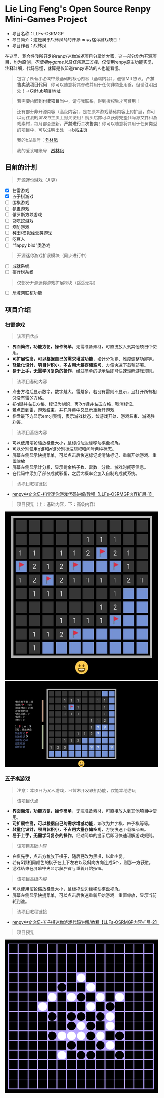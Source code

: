 # Lie Ling Feng's Open Source Renpy Mini-Games Project
- 项目名称：LLFs-OSRMGP
- 项目简介：这是属于烈林凤的的开源renpy迷你游戏项目！
- 项目作者：烈林凤

在这里，我会将我所开发的renpy迷你游戏项目分享给大家，这一部分均为开源项目，均为原创，*不使用pygame以及任何第三方库*，仅使用renpy原生功能实现，注释详细，代码易懂，就算是仅知道renpy语法的人也能看懂。

> 包含了所有小游戏中最基础的核心内容（基础内容），遵循MIT协议，**严禁售卖该项目代码**！你可以随意将其修改并用于任何非商业用途，但请注明出处！→[GitHub项目地址](https://github.com/llfseik/LLFs-OSRMGP)

> 若需要内嵌到**付费项目**当中，请与我联系，得到授权后才可使用！

> 还有部分非开源内容（高级内容），是在原本游戏基础内容上的扩展，你可以前往我的*爱发电*主页上购买使用！购买后你可以获得完整代码源文件和游戏素材，每月都会更新，**严禁进行二次售卖**！你可以随意将其用于任何类型的项目中，可以注明出处！→[b站主页](https://space.bilibili.com/378904108?spm_id_from=333.1007.0.0)
> 
> 我的b站账号：[烈林凤](https://space.bilibili.com/378904108?spm_id_from=333.1007.0.0)
> 
> 我的爱发电账号：[烈林凤](https://afdian.com/a/lielinfeng)

## 目前的计划
> 开源迷你游戏（月更）
- [x] 扫雷游戏
- [x] 五子棋游戏
- [ ] 围棋游戏
- [ ] 猜盅游戏
- [ ] 俄罗斯方块游戏
- [ ] 贪吃蛇游戏
- [ ] 塔防游戏
- [ ] 种田/模拟经营类游戏
- [ ] 吃豆人
- [ ] “flappy bird”类游戏
> 开源迷你游戏扩展模块（同步进行中）
- [ ] 成就系统
- [ ] 排行榜系统
> 仅部分开源迷你游戏扩展模块（遥遥无期）
- [ ] 局域网联机功能


## 项目介绍

### [扫雷游戏](https://github.com/llfseik/LLFs-OSRMGP/blob/main/LLFs%20OSRMGP/minesweeper.rpy)
> 该项目优点
  - **界面简洁，功能方便，操作简单**，无需准备素材，可直接放入到其他项目中使用。
  - **可扩展性高，可以根据自己的需求增减功能**，如计分功能、难度调整功能等。
  - **轻量化设计，项目体积小，不占用大量存储空间**，方便快速下载和部署。
  - **易于上手，无需学习复杂的操作**，经过简单的提示后即可快速理解游戏规则。

> 该项目基础内容
  - 点击方格后显示数字，数字越大，雷越多，若没有雷则不显示，且打开所有相邻没有雷的方格。
  - 按q键并左击方格，标记为旗帜，再次q键并左击方格，取消标记。
  - 若点击到雷，游戏结束，并在屏幕中央显示重新开游戏
  - 棋盘最下方显示emoji表情，表示游戏状态，如游戏开始、游戏结束、游戏胜利等。

> 该项目高级内容
  - 可以使用滚轮缩放棋盘大小，鼠标拖动边缘移动棋盘视角。
  - 可以分别使用q键和w键分别标注旗帜和问号两种标志。
  - 屏幕左侧显示快捷菜单，可以点击后快速标记或清除标记、重新开始游戏、重置缩放
  - 屏幕左侧显示计分板，显示剩余格子数、雷数、分数、游戏时间等信息。
  - 在代码中添加了部分成就彩蛋，之后大概率会加入自制的成就系统。
> 该项目教程链接
  - [renpy中文论坛-扫雷迷你游戏代码讲解/教程【LLFs-OSRMGP内容扩展-1】](https://www.renpy.cn/forum.php?mod=viewthread&tid=1593)
> 项目预览（上：基础内容，下：高级内容）
<center>

![扫雷_基础](https://github.com/llfseik/LLFs-OSRMGP/blob/main/legend/minesweeper_1.jpg "扫雷_基础")
![扫雷_高级](https://github.com/llfseik/LLFs-OSRMGP/blob/main/legend/minesweeper_2.jpg "扫雷_高级")
</center>

### [五子棋游戏](https://github.com/llfseik/LLFs-OSRMGP/blob/main/LLFs%20OSRMGP/game/minigame_rpy/gobang.rpy)
> 注意：本项目为双人游戏，且暂未开发联机功能，仅能本地游玩

> 该项目优点
  - **界面简洁，功能方便，操作简单**，无需准备素材，可直接放入到其他项目中使用。
  - **可扩展性高，可以根据自己的需求增减功能**，如改为井字棋、四子棋等等。
  - **轻量化设计，项目体积小，不占用大量存储空间**，方便快速下载和部署。
  - **易于上手，无需学习复杂的操作**，经过简单的提示后即可快速理解游戏规则。

> 该项目基础内容
  - 白棋先手，点击方格放下棋子，随后更改为黑棋，以此往复。
  - 若有5颗相同颜色的棋子在上下左右以及斜向方向连成5个，则那一方获胜。
  - 游戏结束在屏幕中央显示获胜者与重新开始按钮。

> 该项目高级内容
  - 可以使用滚轮缩放棋盘大小，鼠标拖动边缘移动棋盘视角。
  - 屏幕左侧显示快捷菜单，可以点击后快速重新开始游戏、重置缩放，显示当前轮到谁。

> 该项目教程链接
  - [renpy中文论坛-五子棋迷你游戏代码讲解/教程【LLFs-OSRMGP内容扩展-2】](https://www.renpy.cn/forum.php?mod=viewthread&tid=1612&page=1&extra=#pid6006)

> 项目预览
<center>

![五子棋_基础](https://github.com/llfseik/LLFs-OSRMGP/blob/main/legend/gobang_1.png "五子棋_基础")
</center>
